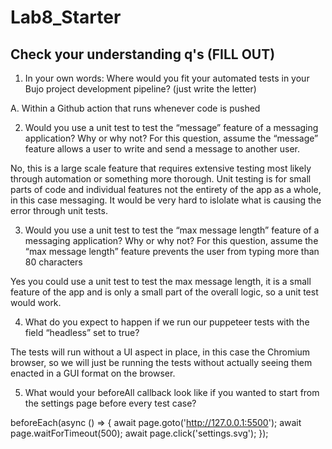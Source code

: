 # Lab8_Starter

## Check your understanding q's (FILL OUT)
1. In your own words: Where would you fit your automated tests in your Bujo project development pipeline? (just write the letter)

A. Within a Github action that runs whenever code is pushed

2. Would you use a unit test to test the “message” feature of a messaging application? Why or why not? For this question, assume the “message” feature allows a user to write and send a message to another user.

No, this is a large scale feature that requires extensive testing most likely through automation or something more thorough. Unit testing is for small parts of code and individual features not the entirety of the app as a whole, in this case messaging. It would be very hard to islolate what is causing the error through unit tests.

3. Would you use a unit test to test the “max message length” feature of a messaging application? Why or why not? For this question, assume the “max message length” feature prevents the user from typing more than 80 characters

Yes you could use a unit test to test the max message length, it is a small feature of the app and is only a small part of the overall logic, so a unit test would work.

4. What do you expect to happen if we run our puppeteer tests with the field “headless” set to true?

The tests will run without a UI aspect in place, in this case the Chromium browser, so we will just be running the tests without actually seeing them enacted in a GUI format on the browser.

5. What would your beforeAll callback look like if you wanted to start from the settings page before every test case?

  beforeEach(async () => {
    await page.goto('http://127.0.0.1:5500');
    await page.waitForTimeout(500);
    await page.click('settings.svg');
  });
